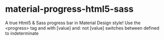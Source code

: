 # material-progress-html5-sass
A true Html5 &amp; Sass progress bar in Material Design style! Use the &lt;progress> tag and with [value] and: not [value] switches between defined to indeterminate
